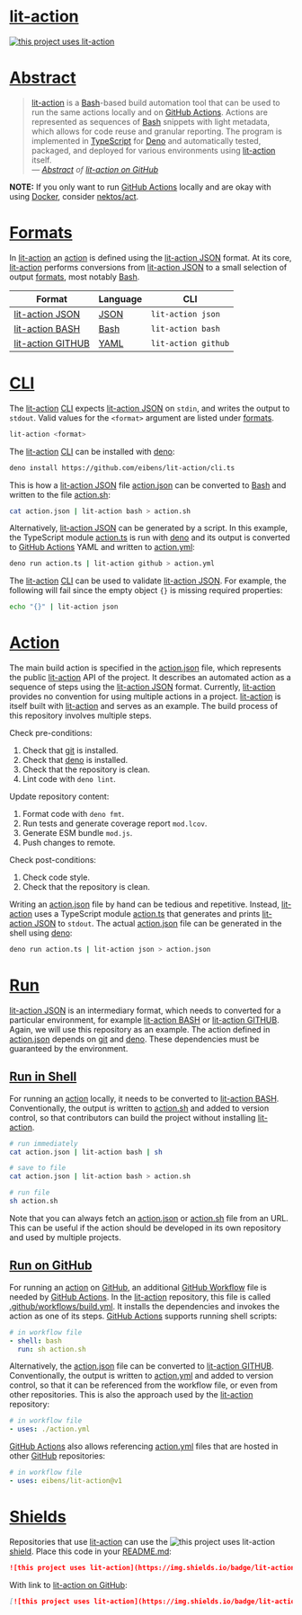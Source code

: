 # [lit-action]

[![this project uses lit-action][lit-action shield]][lit-action on GitHub]

# [Abstract]

> [lit-action] is a [Bash]-based build automation tool that can be used to run
> the same actions locally and on [GitHub Actions]. Actions are represented as
> sequences of [Bash] snippets with light metadata, which allows for code reuse
> and granular reporting. The program is implemented in [TypeScript] for [Deno]
> and automatically tested, packaged, and deployed for various environments
> using [lit-action] itself.
> <br/><cite>— [Abstract] of [lit-action on GitHub]</cite>

**NOTE:** If you only want to run [GitHub Actions] locally and are okay with
using [Docker], consider [nektos/act](https://github.com/nektos/act).

# [Formats]

In [lit-action] an [action] is defined using the [lit-action JSON] format. At
its core, [lit-action] performs conversions from [lit-action JSON] to a small
selection of output [formats], most notably [Bash].

| Format              | Language | CLI                 |
| ------------------- | -------- | ------------------- |
| [lit-action JSON]   | [JSON]   | `lit-action json`   |
| [lit-action BASH]   | [Bash]   | `lit-action bash`   |
| [lit-action GITHUB] | [YAML]   | `lit-action github` |

# [CLI]

The [lit-action] [CLI] expects [lit-action JSON] on `stdin`, and writes the
output to `stdout`. Valid values for the `<format>` argument are listed under
[formats].

```sh
lit-action <format>
```

The [lit-action] [CLI] can be installed with [deno]:

```sh
deno install https://github.com/eibens/lit-action/cli.ts
```

This is how a [lit-action JSON] file [action.json] can be converted to [Bash]
and written to the file [action.sh]:

```sh
cat action.json | lit-action bash > action.sh
```

Alternatively, [lit-action JSON] can be generated by a script. In this example,
the TypeScript module [action.ts] is run with [deno] and its output is converted
to [GitHub Actions] YAML and written to [action.yml]:

```sh
deno run action.ts | lit-action github > action.yml
```

The [lit-action] [CLI] can be used to validate [lit-action JSON]. For example,
the following will fail since the empty object `{}` is missing required
properties:

```sh
echo "{}" | lit-action json
```

# [Action]

The main build action is specified in the [action.json] file, which represents
the public [lit-action] API of the project. It describes an automated action as
a sequence of steps using the [lit-action JSON] format. Currently, [lit-action]
provides no convention for using multiple actions in a project. [lit-action] is
itself built with [lit-action] and serves as an example. The build process of
this repository involves multiple steps.

Check pre-conditions:

1. Check that [git] is installed.
2. Check that [deno] is installed.
3. Check that the repository is clean.
4. Lint code with `deno lint`.

Update repository content:

1. Format code with `deno fmt`.
2. Run tests and generate coverage report `mod.lcov`.
3. Generate ESM bundle `mod.js`.
4. Push changes to remote.

Check post-conditions:

1. Check code style.
2. Check that the repository is clean.

Writing an [action.json] file by hand can be tedious and repetitive. Instead,
[lit-action] uses a TypeScript module [action.ts] that generates and prints
[lit-action JSON] to `stdout`. The actual [action.json] file can be generated in
the shell using [deno]:

```sh
deno run action.ts | lit-action json > action.json
```

# [Run]

[lit-action JSON] is an intermediary format, which needs to converted for a
particular environment, for example [lit-action BASH] or [lit-action GITHUB].
Again, we will use this repository as an example. The action defined in
[action.json] depends on [git] and [deno]. These dependencies must be guaranteed
by the environment.

## [Run in Shell]

For running an [action] locally, it needs to be converted to [lit-action BASH].
Conventionally, the output is written to [action.sh] and added to version
control, so that contributors can build the project without installing
[lit-action].

```sh
# run immediately
cat action.json | lit-action bash | sh

# save to file
cat action.json | lit-action bash > action.sh

# run file
sh action.sh
```

Note that you can always fetch an [action.json] or [action.sh] file from an URL.
This can be useful if the action should be developed in its own repository and
used by multiple projects.

## [Run on GitHub]

For running an [action] on [GitHub], an additional [GitHub Workflow] file is
needed by [GitHub Actions]. In the [lit-action] repository, this file is called
[.github/workflows/build.yml]. It installs the dependencies and invokes the
action as one of its steps. [GitHub Actions] supports running shell scripts:

```yml
# in workflow file
- shell: bash
  run: sh action.sh
```

Alternatively, the [action.json] file can be converted to [lit-action GITHUB].
Conventionally, the output is written to [action.yml] and added to version
control, so that it can be referenced from the workflow file, or even from other
repositories. This is also the approach used by the [lit-action] repository:

```yml
# in workflow file
- uses: ./action.yml
```

[GitHub Actions] also allows referencing [action.yml] files that are hosted in
other [GitHub] repositories:

```yml
# in workflow file
- uses: eibens/lit-action@v1
```

# [Shields]

Repositories that use [lit-action] can use the
![this project uses lit-action](https://img.shields.io/badge/lit-action-%23ff0266)
[shield](https://shields.io). Place this code in your [README.md](README.md):

```md
![this project uses lit-action](https://img.shields.io/badge/lit-action-%23ff0266)
```

With link to [lit-action on GitHub]:

```md
[![this project uses lit-action](https://img.shields.io/badge/lit-action-%23ff0266)](https://github.com/eibens/lit-action)
```

<!-- external links -->

[TypeScript]: https://www.typescriptlang.org
[lit-action on GitHub]: https://github.com/eibens/lit-action
[lit-action on deno.land]: https://deno.land/x/lit-action
[Deno]: https://deno.land
[Docker]: https://www.docker.com/
[Git]: https://git-scm.com
[JSON]: https://en.wikipedia.org/wiki/JSON
[YAML]: https://yaml.org/
[Bash]: https://en.wikipedia.org/wiki/Bash_(Unix_shell)
[GitHub]: https://github.com
[GitHub Actions]: https://github.com/features/actions
[GitHub Workflow]: https://docs.github.com/en/actions/reference/workflow-syntax-for-github-actions

<!-- internal links -->

[lit-action shield]: https://img.shields.io/badge/lit-action-%23ff0266
[lit-action JSON]: json.ts
[lit-action Bash]: bash.ts
[lit-action GitHub]: github.ts
[action.json]: action.json
[action.ts]: action.ts
[action.yml]: action.yml
[action.sh]: actions.sh
[README]: README.md
[.github/workflows/build.yml]: .github/workflows/build.yml

<!-- document links -->

[lit-action]: #lit-action
[conversions]: #conversions
[overview]: #Overview
[formats]: #formats
[abstract]: #abstract
[action]: #action
[run]: #run
[run in shell]: #run-in-shell
[run on github]: #run-on-github
[shields]: #shields
[CLI]: #CLI
[Install]: #install
[CLI Examples]: #cli-examples
